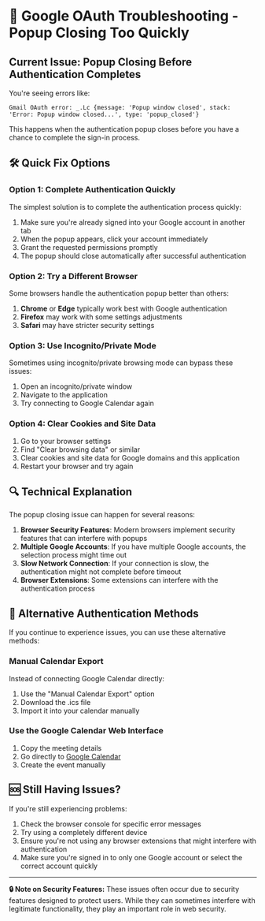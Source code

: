 # 🚨 Google OAuth Troubleshooting - Popup Closing Too Quickly

## **Current Issue: Popup Closing Before Authentication Completes**

You're seeing errors like:
```
Gmail OAuth error: _.Lc {message: 'Popup window closed', stack: 'Error: Popup window closed...', type: 'popup_closed'}
```

This happens when the authentication popup closes before you have a chance to complete the sign-in process.

## 🛠️ **Quick Fix Options**

### **Option 1: Complete Authentication Quickly**

The simplest solution is to complete the authentication process quickly:

1. Make sure you're already signed into your Google account in another tab
2. When the popup appears, click your account immediately
3. Grant the requested permissions promptly
4. The popup should close automatically after successful authentication

### **Option 2: Try a Different Browser**

Some browsers handle the authentication popup better than others:

1. **Chrome** or **Edge** typically work best with Google authentication
2. **Firefox** may work with some settings adjustments
3. **Safari** may have stricter security settings

### **Option 3: Use Incognito/Private Mode**

Sometimes using incognito/private browsing mode can bypass these issues:
1. Open an incognito/private window
2. Navigate to the application
3. Try connecting to Google Calendar again

### **Option 4: Clear Cookies and Site Data**

1. Go to your browser settings
2. Find "Clear browsing data" or similar
3. Clear cookies and site data for Google domains and this application
4. Restart your browser and try again

## 🔍 **Technical Explanation**

The popup closing issue can happen for several reasons:

1. **Browser Security Features**: Modern browsers implement security features that can interfere with popups
2. **Multiple Google Accounts**: If you have multiple Google accounts, the selection process might time out
3. **Slow Network Connection**: If your connection is slow, the authentication might not complete before timeout
4. **Browser Extensions**: Some extensions can interfere with the authentication process

## 🔄 **Alternative Authentication Methods**

If you continue to experience issues, you can use these alternative methods:

### **Manual Calendar Export**

Instead of connecting Google Calendar directly:
1. Use the "Manual Calendar Export" option
2. Download the .ics file
3. Import it into your calendar manually

### **Use the Google Calendar Web Interface**

1. Copy the meeting details
2. Go directly to [Google Calendar](https://calendar.google.com)
3. Create the event manually

## 🆘 **Still Having Issues?**

If you're still experiencing problems:

1. Check the browser console for specific error messages
2. Try using a completely different device
3. Ensure you're not using any browser extensions that might interfere with authentication
4. Make sure you're signed in to only one Google account or select the correct account quickly

---

**🔒 Note on Security Features:**
These issues often occur due to security features designed to protect users. While they can sometimes interfere with legitimate functionality, they play an important role in web security.